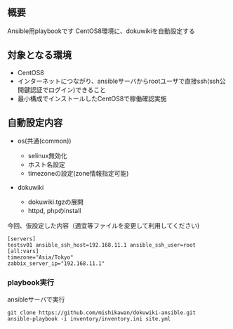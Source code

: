## 概要

Ansible用playbookです
CentOS8環境に、dokuwikiを自動設定する

## 対象となる環境

* CentOS8
* インターネットにつながり、ansibleサーバからrootユーザで直接ssh(ssh公開鍵認証でログイン)できること
* 最小構成でインストールしたCentOS8で稼働確認実施

## 自動設定内容

* os(共通(common))
	+ selinux無効化
	+ ホスト名設定
	+ timezoneの設定(zone情報指定可能)

* dokuwiki
  + dokuwiki.tgzの展開
  + httpd, phpのinstall
	


今回、仮設定した内容（適宜等ファイルを変更して利用してください)
```
[servers]
testsv01 ansible_ssh_host=192.168.11.1 ansible_ssh_user=root
[all:vars]
timezone="Asia/Tokyo"
zabbix_server_ip="192.168.11.1"
```

### playbook実行

ansibleサーバで実行
```
git clone https://github.com/mishikawan/dokuwiki-ansible.git
ansible-playbook -i inventory/inventory.ini site.yml
```
